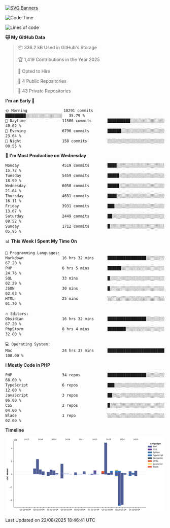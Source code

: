 [![SVG Banners](https://svg-banners.vercel.app/api?type=glitch&text1=Gere_Lajos%F0%9F%92%BB&width=800&height=400)](https://github.com/Akshay090/svg-banners)

<!--START_SECTION:waka-->
![Code Time](http://img.shields.io/badge/Code%20Time-2%2C796%20hrs%208%20mins-blue)

![Lines of code](https://img.shields.io/badge/From%20Hello%20World%20I%27ve%20Written-17.6%20million%20lines%20of%20code-blue)

**🐱 My GitHub Data** 

> 📦 336.2 kB Used in GitHub's Storage 
 > 
> 🏆 1,419 Contributions in the Year 2025
 > 
> 💼 Opted to Hire
 > 
> 📜 4 Public Repositories 
 > 
> 🔑 43 Private Repositories 
 > 
**I'm an Early 🐤** 

```text
🌞 Morning                10291 commits       █████████░░░░░░░░░░░░░░░░   35.79 % 
🌆 Daytime                11506 commits       ██████████░░░░░░░░░░░░░░░   40.02 % 
🌃 Evening                6796 commits        ██████░░░░░░░░░░░░░░░░░░░   23.64 % 
🌙 Night                  158 commits         ░░░░░░░░░░░░░░░░░░░░░░░░░   00.55 % 
```
📅 **I'm Most Productive on Wednesday** 

```text
Monday                   4519 commits        ████░░░░░░░░░░░░░░░░░░░░░   15.72 % 
Tuesday                  5459 commits        █████░░░░░░░░░░░░░░░░░░░░   18.99 % 
Wednesday                6050 commits        █████░░░░░░░░░░░░░░░░░░░░   21.04 % 
Thursday                 4631 commits        ████░░░░░░░░░░░░░░░░░░░░░   16.11 % 
Friday                   3931 commits        ███░░░░░░░░░░░░░░░░░░░░░░   13.67 % 
Saturday                 2449 commits        ██░░░░░░░░░░░░░░░░░░░░░░░   08.52 % 
Sunday                   1712 commits        █░░░░░░░░░░░░░░░░░░░░░░░░   05.95 % 
```


📊 **This Week I Spent My Time On** 

```text
💬 Programming Languages: 
Markdown                 16 hrs 32 mins      █████████████████░░░░░░░░   67.20 % 
PHP                      6 hrs 5 mins        ██████░░░░░░░░░░░░░░░░░░░   24.76 % 
SQL                      33 mins             █░░░░░░░░░░░░░░░░░░░░░░░░   02.29 % 
JSON                     30 mins             █░░░░░░░░░░░░░░░░░░░░░░░░   02.03 % 
HTML                     25 mins             ░░░░░░░░░░░░░░░░░░░░░░░░░   01.70 % 

🔥 Editors: 
Obsidian                 16 hrs 32 mins      █████████████████░░░░░░░░   67.20 % 
PhpStorm                 8 hrs 4 mins        ████████░░░░░░░░░░░░░░░░░   32.80 % 

💻 Operating System: 
Mac                      24 hrs 37 mins      █████████████████████████   100.00 % 
```

**I Mostly Code in PHP** 

```text
PHP                      34 repos            █████████████████░░░░░░░░   68.00 % 
TypeScript               6 repos             ███░░░░░░░░░░░░░░░░░░░░░░   12.00 % 
JavaScript               3 repos             ██░░░░░░░░░░░░░░░░░░░░░░░   06.00 % 
CSS                      2 repos             █░░░░░░░░░░░░░░░░░░░░░░░░   04.00 % 
Blade                    1 repo              ░░░░░░░░░░░░░░░░░░░░░░░░░   02.00 % 
```



**Timeline**

![Lines of Code chart](https://raw.githubusercontent.com/gere-lajos/gere-lajos/main/assets/bar_graph.png)


 Last Updated on 22/08/2025 18:46:41 UTC
<!--END_SECTION:waka-->
